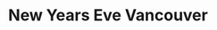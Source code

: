 ---
title: New Years Eve Vancouver
pubDate: 2015-10-21
projectDuration: 1 Month
isDraft: false
description: Celebrating a new event at the year end.
role: Graphic Designer
category: Brand Identity
thumbnail: "../../images/portfolio/memorme/Memorme.png"
alt: Graphic
technology: Illustrator
isLocked: false
cta: Learn more
deliverables: [Logo Design]

---